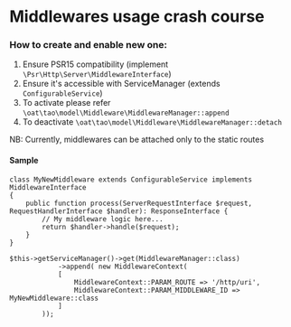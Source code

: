 # Middlewares usage crash course

### How to create and enable new one:

1. Ensure PSR15 compatibility (implement `\Psr\Http\Server\MiddlewareInterface`)
2. Ensure it's accessible with ServiceManager (extends `ConfigurableService`)
3. To activate please refer `\oat\tao\model\Middleware\MiddlewareManager::append`
4. To deactivate `\oat\tao\model\Middleware\MiddlewareManager::detach`

NB: Currently, middlewares can be attached only to the static routes

#### Sample

```injectablephp
class MyNewMiddleware extends ConfigurableService implements MiddlewareInterface 
{ 
    public function process(ServerRequestInterface $request, RequestHandlerInterface $handler): ResponseInterface { 
        // My middleware logic here...
        return $handler->handle($request);
    } 
}

$this->getServiceManager()->get(MiddlewareManager::class)
            ->append( new MiddlewareContext(
            [
                MiddlewareContext::PARAM_ROUTE => '/http/uri',
                MiddlewareContext::PARAM_MIDDLEWARE_ID => MyNewMiddleware::class
            ]
        ));
```
